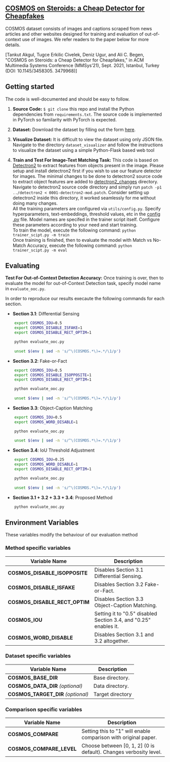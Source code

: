 ## [COSMOS on Steroids: a Cheap Detector for Cheapfakes](https://github.com/acmmmsys/2021-grandchallenge-cheapfakes-cosmosonsteroids)

COSMOS dataset consists of images and captions scraped from news articles and other websites designed for training and evaluation of out-of-context use of images. We refer readers to the paper below for more details. 

[Tankut Akgul, Tugce Erkilic Civelek, Deniz Ugur, and Ali C. Begen, "COSMOS on Steroids: a Cheap Detector for Cheapfakes," in ACM Multimedia Systems Conference (MMSys’21), Sept. 2021, Istanbul, Turkey (DOI: 10.1145/3458305. 3479968)]

## Getting started
The code is well-documented and should be easy to follow.
1. **Source Code:**   `$ git clone` this repo and install the Python dependencies from `requirements.txt`. The source code is implemented in PyTorch so familarity with PyTorch is expected.

2. **Dataset:** Download the dataset by filling out the form [here](https://docs.google.com/forms/d/13kJQ2wlv7sxyXoaM1Ddon6Nq7dUJY_oftl-6xzwTGow). 
3. **Visualize Dataset:** It is difficult to view the dataset using only JSON file. Navigate to the directory `dataset_visualizer` and follow the instructions to visualize the dataset using a simple Python-Flask based web tool 
4. **Train and Test For Image-Text Matching Task:** This code is based on [Detectron2](https://github.com/facebookresearch/detectron2) to extract features from objects present in the image. Please setup and install detectron2 first if you wish to use our feature detector for images. The minimal changes to be done to detectron2 source code to extract object features are added to [detectron2_changes](detectron2_changes/) directory. Navigate to detectron2 source code directory and simply run `patch -p1 ../detectron2 < 0001-detectron2-mod.patch`. Consider setting up detectron2 inside this directory, it worked seamlessly for me without doing many changes.                                 
All the training parameters are configured via `utils/config.py`. Specify hyperparameters, text-embeddings, threshold values, etc in the [config .py](utils/config.py) file. Model names are specifed in the trainer script itself. Configure these parameters according to your need and start training.     
To train the model, execute the following command:
`python trainer_scipt.py -m train`      
Once training is finished, then to evaluate the model with Match vs No-Match Accuracy, execute the following command:
`python trainer_scipt.py -m eval`


## Evaluating
**Test For Out-of-Context Detection Accuracy:**  Once training is over, then to evaluate the model for out-of-Context Detection task, specify model name in `evaluate_ooc.py`.

In order to reproduce our results execaute the following commands for each section.

- **Section 3.1**: Differential Sensing
```bash
    export COSMOS_IOU=0.5
    export COSMOS_DISABLE_ISFAKE=1
    export COSMOS_DISABLE_RECT_OPTIM=1

    python evaluate_ooc.py
    
    unset $(env | sed -n 's/^\(COSMOS.*\)=.*/\1/p')
```

- **Section 3.2**: Fake-or-Fact
```bash
    export COSMOS_IOU=0.5
    export COSMOS_DISABLE_ISOPPOSITE=1
    export COSMOS_DISABLE_RECT_OPTIM=1

    python evaluate_ooc.py
    
    unset $(env | sed -n 's/^\(COSMOS.*\)=.*/\1/p')
```

- **Section 3.3**: Object-Caption Matching
```bash
    export COSMOS_IOU=0.5
    export COSMOS_WORD_DISABLE=1

    python evaluate_ooc.py
    
    unset $(env | sed -n 's/^\(COSMOS.*\)=.*/\1/p')
```

- **Section 3.4**: IoU Threshold Adjustment
```bash
    export COSMOS_IOU=0.25
    export COSMOS_WORD_DISABLE=1
    export COSMOS_DISABLE_RECT_OPTIM=1

    python evaluate_ooc.py
    
    unset $(env | sed -n 's/^\(COSMOS.*\)=.*/\1/p')
```

- **Section 3.1 + 3.2 + 3.3 + 3.4**: Proposed Method
```bash
    python evaluate_ooc.py
```

## Environment Variables
These variables modify the behaviour of our evaluation method

### Method specific variables
| Variable Name                 | Description                                                      |
|-------------------------------|------------------------------------------------------------------|
| **COSMOS_DISABLE_ISOPPOSITE** | Disables Section 3.1 Differential Sensing.                       |
| **COSMOS_DISABLE_ISFAKE**     | Disables Section 3.2 Fake-or-Fact.                               |
| **COSMOS_DISABLE_RECT_OPTIM** | Disables Section 3.3 Object-Caption Matching.                    |
| **COSMOS_IOU**                | Setting it to "0.5" disabled Section 3.4, and "0.25" enables it. |
| **COSMOS_WORD_DISABLE**       | Disables Section 3.1 and 3.2 altogether.                         |

### Dataset specific variables
| Variable Name                      | Description      |
|------------------------------------|------------------|
| **COSMOS_BASE_DIR**                | Base directory.  |
| **COSMOS_DATA_DIR** *(optional)*   | Data directory.  |
| **COSMOS_TARGET_DIR** *(optional)* | Target directory |

### Comparison specific variables
| Variable Name            | Description                                                       |
|--------------------------|-------------------------------------------------------------------|
| **COSMOS_COMPARE**       | Setting this to "1" will enable comparison with original paper.   |
| **COSMOS_COMPARE_LEVEL** | Choose between [0, 1, 2] (0 is default). Changes verbosity level. |


</br>
